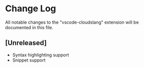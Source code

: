# Change Log
All notable changes to the "vscode-cloudslang" extension will be documented in this file.

## [Unreleased]
- Syntax highlighting support
- Snippet support
